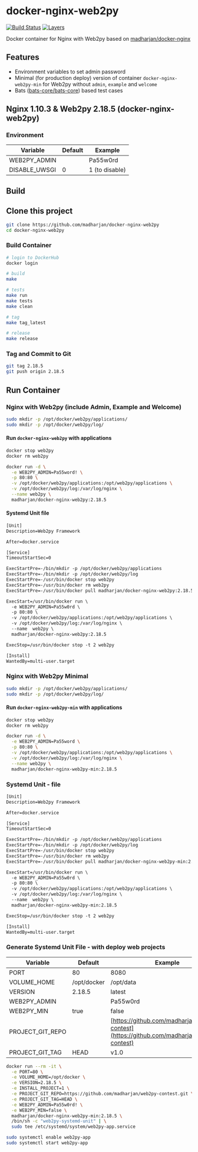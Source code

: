 # docker-nginx-web2py

[![Build Status](https://travis-ci.com/madharjan/docker-nginx-web2py.svg?branch=master)](https://travis-ci.com/madharjan/docker-nginx)
[![Layers](https://images.microbadger.com/badges/image/madharjan/docker-nginx-web2py.svg)](http://microbadger.com/images/madharjan/docker-nginx)

Docker container for Nginx with Web2py based on [madharjan/docker-nginx](https://github.com/madharjan/docker-nginx/)

## Features

* Environment variables to set admin password
* Minimal (for production deploy) version of container `docker-nginx-web2py-min` for Web2py without `admin`, `example` and `welcome`
* Bats ([bats-core/bats-core](https://github.com/bats-core/bats-core)) based test cases

## Nginx 1.10.3 & Web2py 2.18.5 (docker-nginx-web2py)

### Environment

| Variable       | Default | Example        |
|----------------|---------|----------------|
| WEB2PY_ADMIN   |         | Pa55w0rd       |
| DISABLE_UWSGI  | 0       | 1 (to disable) |

## Build

## Clone this project

```bash
git clone https://github.com/madharjan/docker-nginx-web2py
cd docker-nginx-web2py
```

### Build Container

```bash
# login to DockerHub
docker login

# build
make

# tests
make run
make tests
make clean

# tag
make tag_latest

# release
make release
```

### Tag and Commit to Git

```bash
git tag 2.18.5
git push origin 2.18.5
```

## Run Container

### Nginx with Web2py (include Admin, Example and Welcome)

```bash
sudo mkdir -p /opt/docker/web2py/applications/
sudo mkdir -p /opt/docker/web2py/log/
```

#### Run `docker-nginx-web2py` with applications

```bash
docker stop web2py
docker rm web2py

docker run -d \
  -e WEB2PY_ADMIN=Pa55word! \
  -p 80:80 \
  -v /opt/docker/web2py/applications:/opt/web2py/applications \
  -v /opt/docker/web2py/log:/var/log/nginx \
  --name web2py \
  madharjan/docker-nginx-web2py:2.18.5
```

#### Systemd Unit file

```txt
[Unit]
Description=Web2py Framework

After=docker.service

[Service]
TimeoutStartSec=0

ExecStartPre=-/bin/mkdir -p /opt/docker/web2py/applications
ExecStartPre=-/bin/mkdir -p /opt/docker/web2py/log
ExecStartPre=-/usr/bin/docker stop web2py
ExecStartPre=-/usr/bin/docker rm web2py
ExecStartPre=-/usr/bin/docker pull madharjan/docker-nginx-web2py:2.18.5

ExecStart=/usr/bin/docker run \
  -e WEB2PY_ADMIN=Pa55w0rd \
  -p 80:80 \
  -v /opt/docker/web2py/applications:/opt/web2py/applications \
  -v /opt/docker/web2py/log:/var/log/nginx \
  --name  web2py \
  madharjan/docker-nginx-web2py:2.18.5

ExecStop=/usr/bin/docker stop -t 2 web2py

[Install]
WantedBy=multi-user.target
```

### Nginx with Web2py Minimal

```bash
sudo mkdir -p /opt/docker/web2py/applications/
sudo mkdir -p /opt/docker/web2py/log/
```

#### Run `docker-nginx-web2py-min` with applications

```bash
docker stop web2py
docker rm web2py

docker run -d \
  -e WEB2PY_ADMIN=Pa55word \
  -p 80:80 \
  -v /opt/docker/web2py/applications:/opt/web2py/applications \
  -v /opt/docker/web2py/log:/var/log/nginx \
  --name web2py \
  madharjan/docker-nginx-web2py-min:2.18.5
```

### Systemd Unit - file

```txt
[Unit]
Description=Web2py Framework

After=docker.service

[Service]
TimeoutStartSec=0

ExecStartPre=-/bin/mkdir -p /opt/docker/web2py/applications
ExecStartPre=-/bin/mkdir -p /opt/docker/web2py/log
ExecStartPre=-/usr/bin/docker stop web2py
ExecStartPre=-/usr/bin/docker rm web2py
ExecStartPre=-/usr/bin/docker pull madharjan/docker-nginx-web2py-min:2.18.5

ExecStart=/usr/bin/docker run \
  -e WEB2PY_ADMIN=Pa55w0rd \
  -p 80:80 \
  -v /opt/docker/web2py/applications:/opt/web2py/applications \
  -v /opt/docker/web2py/log:/var/log/nginx \
  --name  web2py \
  madharjan/docker-nginx-web2py-min:2.18.5

ExecStop=/usr/bin/docker stop -t 2 web2py

[Install]
WantedBy=multi-user.target
```

### Generate Systemd Unit File - with deploy web projects

| Variable            | Default          | Example                                                          |
|---------------------|------------------|------------------------------------------------------------------|
| PORT                | 80               | 8080                                                             |
| VOLUME_HOME         | /opt/docker      | /opt/data                                                        |
| VERSION             | 2.18.5           | latest                                                           |
| WEB2PY_ADMIN        |                  | Pa55w0rd                                                         |
| WEB2PY_MIN          | true             | false                                                            |
| PROJECT_GIT_REPO    |                  | [https://github.com/madharjan/web2py-contest](https://github.com/madharjan/web2py-contest)                                                           |
| PROJECT_GIT_TAG     | HEAD             | v1.0                                                             |

```bash
docker run --rm -it \
  -e PORT=80 \
  -e VOLUME_HOME=/opt/docker \
  -e VERSION=2.18.5 \
  -e INSTALL_PROJECT=1 \
  -e PROJECT_GIT_REPO=https://github.com/madharjan/web2py-contest.git \
  -e PROJECT_GIT_TAG=HEAD \
  -e WEB2PY_ADMIN=Pa55w0rd! \
  -e WEB2PY_MIN=false \
  madharjan/docker-nginx-web2py-min:2.18.5 \
  /bin/sh -c "web2py-systemd-unit" | \
  sudo tee /etc/systemd/system/web2py-app.service

sudo systemctl enable web2py-app
sudo systemctl start web2py-app
```
